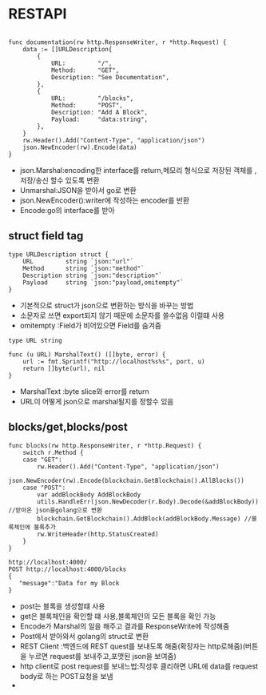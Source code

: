 # RESTAPI
```

func documentation(rw http.ResponseWriter, r *http.Request) {
	data := []URLDescription{
		{
			URL:         "/",
			Method:      "GET",
			Description: "See Documentation",
		},
		{
			URL:         "/blocks",
			Method:      "POST",
			Description: "Add A Block",
			Payload:     "data:string",
		},
	}
	rw.Header().Add("Content-Type", "application/json")
	json.NewEncoder(rw).Encode(data)
}
```
- json.Marshal:encoding한 interface를 return,메모리 형식으로 저장된 객체를 ,저장/송신 할수 있도록 변환
- Unmarshal:JSON을 받아서 go로 변환
- json.NewEncoder():writer에 작성하는 encoder를 반환
- Encode:go의 interface를 받아

## struct field tag
```
type URLDescription struct {
	URL         string `json:"url"`
	Method      string `json:"method"`
	Description string `json:"description"`
	Payload     string `json:"payload,omitempty"`
}

```
- 기본적으로 struct가 json으로 변환하는 방식을 바꾸는 방법
- 소문자로 쓰면 export되지 않기 때문에 소문자를 쓸수없음 이럴떄 사용
- omitempty :Field가 비어있으면 Field를 숨겨줌



```
type URL string

func (u URL) MarshalText() ([]byte, error) {
	url := fmt.Sprintf("http://localhost%s%s", port, u)
	return []byte(url), nil
}

```
- MarshalText :byte slice와 error를 return
- URL이 어떻게 json으로 marshal될지를 정할수 있음

## blocks/get,blocks/post

```
func blocks(rw http.ResponseWriter, r *http.Request) {
	switch r.Method {
	case "GET":
		rw.Header().Add("Content-Type", "application/json")
		json.NewEncoder(rw).Encode(blockchain.GetBlockchain().AllBlocks())
	case "POST":
		var addBlockBody AddBlockBody
		utils.HandleErr(json.NewDecoder(r.Body).Decode(&addBlockBody)) //받아온 json을golang으로 변환
		blockchain.GetBlockchain().AddBlock(addBlockBody.Message) //블록체인에 블록추가
		rw.WriteHeader(http.StatusCreated)
	}
}

```
```
http://localhost:4000/
POST http://localhost:4000/blocks
{
   "message":"Data for my Block
}
```
- post는 블록을 생성할떄 사용
- get은 블록체인을 확인할 떄 사용,블록체인의 모든 블록을 확인 가능
- Encode가 Marshal의 일을 해주고 결과를 ResponseWrite에 작성해줌
- Post에서 받아와서 golang의 struct로 변환
- REST Client :백엔드에 REST quest를 보내도록 해줌(확장자는 http로해줌)(버튼을 누르면 request를 보내주고,포맷된 json을 보여줌)
- http client로 post request를 보내느법:작성후 클리하면 URL에 data를 request body로 하는 POST요청을 보냄
-  
